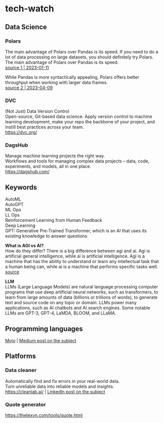 # tech-watch

## Data Science

### Polars
The main advantage of Polars over Pandas is its speed. If you need to do a lot of data processing on large datasets, you should definitely try Polars. The main advantage of Polars over Pandas is its speed.  
[source 1 | 2023-01-11](https://towardsdatascience.com/pandas-vs-polars-a-syntax-and-speed-comparison-5aa54e27497e)

While Pandas is more syntactically appealing, Polars offers better throughput when working with larger data frames.  
[source 2 | 2023-04-09](https://medium.com/cuenex/pandas-2-0-vs-polars-the-ultimate-battle-a378eb75d6d1)

### DVC
(Not Just) Data Version Control  
Open-source, Git-based data science. Apply version control to machine learning development, make your repo the backbone of your project, and instill best practices across your team.  
https://dvc.org/

### DagsHub
Manage machine learning projects the right way.  
Workflows and tools for managing complex data projects – data, code, experiments, and models, all in one place.  
https://dagshub.com/

## Keywords
AutoML  
AutoGPT  
ML Ops  
LL Ops  
Reinforcement Learning from Human Feedback  
Deep Learning  
GPT: Generative Pre-Trained Transformer, which is an AI that uses its existing knowledge to answer questions

**What is AGI vs AI?**.  
How do they differ? There is a big difference between agi and ai. Agi is artificial general intelligence, while ai is artificial intelligence. Agi is a machine that has the ability to understand or learn any intellectual task that a human being can, while ai is a machine that performs specific tasks well.  
[source](https://www.alibabacloud.com/topic-center/tech/19tggrvkimmz-agi-vs-ai-alibaba-cloud)


**LLM**  
LLMs (Large Language Models) are natural language processing computer programs that use deep artificial neural networks, such as transformers, to learn from large amounts of data (billions or trillions of words), to generate text and source code on any topic or domain. 
LLMs power many applications, such as AI chatbots and AI search engines. Some notable LLMs are GPT-3, GPT-4, LaMDA, BLOOM, and LLaMA. 

## Programming languages
[Mojo](https://docs.modular.com/mojo/why-mojo.html) | [Medium post on the subject](https://medium.com/artificial-corner/mojo-the-programming-language-for-ai-that-is-up-to-35000x-faster-than-python-e68d1fba37db)


## Platforms
### Data cleaner
Automatically find and fix errors in your real-world data.  
Turn unreliable data into reliable models and insights.  
https://cleanlab.ai/ | [LinkedIn post on the subject](https://www.linkedin.com/feed/update/urn%3Ali%3Aactivity%3A7064898001051267072)

### Quote generator
https://thetexvn.com/tools/quote.html
